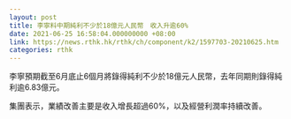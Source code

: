 ```yaml
---
layout: post
title: 李寧料中期純利不少於18億元人民幣　收入升逾60%
date: 2021-06-25 16:58:04.000000000 +08:00
link: https://news.rthk.hk/rthk/ch/component/k2/1597703-20210625.htm
categories: rthk
---
```


李寧預期截至6月底止6個月將錄得純利不少於18億元人民幣，去年同期則錄得純利逾6.83億元。

集團表示，業績改善主要是收入增長超過60%，以及經營利潤率持續改善。
